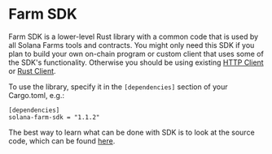 # Farm SDK

Farm SDK is a lower-level Rust library with a common code that is used by all Solana Farms tools and contracts. You might only need this SDK if you plan to build your own on-chain program or custom client that uses some of the SDK's functionality. Otherwise you should be using existing [HTTP Client](https://github.com/solana-labs/solana-program-library/blob/master/farms/docs/http_client.md) or [Rust Client](https://github.com/solana-labs/solana-program-library/blob/master/farms/docs/rust_client.md).

To use the library, specify it in the `[dependencies]` section of your Cargo.toml, e.g.:

```
[dependencies]
solana-farm-sdk = "1.1.2"
```

The best way to learn what can be done with SDK is to look at the source code, which can be found [here](https://github.com/solana-labs/solana-program-library/tree/master/farms/farm-sdk/src).
